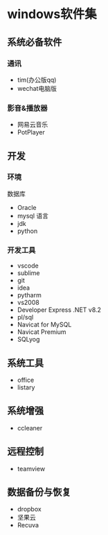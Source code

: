 # windows软件集
## 系统必备软件
### 通讯
- tim(办公版qq)
- wechat电脑版
### 影音&播放器
- 网易云音乐
- PotPlayer
## 开发
### 环境
数据库
- Oracle
- mysql
语言
- jdk
- python
### 开发工具
- vscode
- sublime
- git
- idea
- pytharm
- vs2008
- Developer Express .NET v8.2
- pl/sql
- Navicat for MySQL
- Navicat Premium
- SQLyog
## 系统工具
- office
- listary
## 系统增强
- ccleaner
## 远程控制
- teamview
## 数据备份与恢复
- dropbox
- 坚果云
- Recuva



